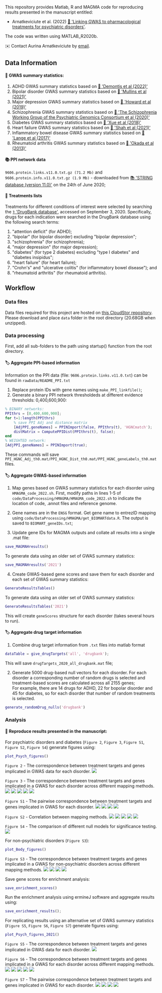 
This repository provides Matlab, R and MAGMA code for reproducing results presented in the manuscript entitled: 

- Arnatkeviciute et al. (2022) [:green_book: 'Linking GWAS to pharmacological treatments for psychiatric disorders'](DOI).

The code was written using MATLAB_R2020b. 

:envelope: Contact Aurina Arnatkeviciute by [email](mailto:aurina.arnatkeviciute@monash.edu).


## Data Information

#### :dna: GWAS summary statistics: 
1. ADHD GWAS summary statistics based on [:green_book: 'Demontis et al (2022)'](https://doi.org/10.1101/2022.02.14.22270780)
2. Bipolar disorder GWAS summary statistics based on [:green_book: 'Mullins et al (2021)'](https://doi.org/10.1038/s41588-021-00857-4)
3. Major depression GWAS summary statistics based on [:green_book: 'Howard et al (2019)'](https://doi.org/10.1038/s41593-018-0326-7)
4. Schizophrenia GWAS summary statistics based on [:green_book: 'The Schizophrenia Working Group of the Psychiatric Genomics Consortium et al (2020)'](https://doi.org/10.1101/2020.09.12.20192922)
5. Diabetes GWAS summary statistics based on [:green_book: 'Xue et al (2018)'](https://doi.org/10.1038/s41467-018-04951-w)
6. Heart failure GWAS summary statistics based on [:green_book: 'Shah et al (2021)'](https://doi.org/10.1038/s41467-019-13690-5)
7. Inflammatory bowel disease GWAS summary statistics based on [:green_book: 'Lange et al (2017)'](https://doi.org/10.1038/ng.3760)
8. Rheumatoid arthritis GWAS summary statistics based on [:green_book: 'Okada et al (2013)'](https://doi.org/10.1038/nature12873)


#### :books: PPI network data

`9606.protein.links.v11.0.txt.gz (71.2 Mb)` and `9606.protein.info.v11.0.txt.gz (1.9 Mb)` - downloaded from [:books: 'STRING database (version 11.0)'](https://string-db.org/cgi/download.pl?sessionId=a1fHJhN5R9Md&species_text=Homo+sapiens) on the 24th of June 2020;

#### :pill: Treatments lists
Treatments for different conditions of interest were selected by searching the [:medical_symbol: 'DrugBank database'](www.drugbank.ca), accessed on September 3, 2020. 
Specifically, drugs for each indication were searched in the DrugBank database using the following search terms: 
1. "attention deficit" (for ADHD);
2. "bipolar" (for bipolar disorder) excluding "bipolar depression";
3. "schizophrenia" (for schizophrenia); 
4. "major depression" (for major depression);
5. "diabetes" (for type 2 diabetes) excluding "type I diabetes" and "diabetes insipidus"; 
6. "heart failure" (for heart failure); 
7. "Crohn's" and "ulcerative colitis" (for inflammatory bowel disease"); and 
8. "rheumatoid arthritis" (for rheumatoid arthritis).

## Workflow

### Data files

Data files required for this project are hosted on [this CloudStor repository](https://cloudstor.aarnet.edu.au/plus/s/kt6KtFGyQCkFduv).
Please download and place `data` folder in the root directory (20.68GB when unzipped).

### Data processing
First, add all sub-folders to the path using startup() function from the root directory. 

#### :label: Aggregate PPI-based information
Information on the PPI data (file: `9606.protein.links.v11.0.txt`) can be found in `rawData/README_PPI.txt`
1. Replace protein IDs with gene names using `make_PPI_linkfile()`; 
2. Generate a binary PPI network thresholdeds at different evidence thresholds: 0,400,600,900: 
```matlab
% BINARY networks:
PPIthrs = [0,400,600,900];
for t=1:length(PPIthrs)   
    % save PPI Adj and distance matrix
    [AdjPPI,geneNames] = PPINImport(false, PPIthrs(t), 'HGNCmatch');
    distMatrix = ComputePPIDist(PPIthrs(t), false);  
end
% WEIGHTED network:
[AdjPPI,geneNames] = PPINImport(true);
```
These commands will save `PPI_HGNC_Adj_th0.mat/PPI_HGNC_Dist_th0.mat/PPI_HGNC_geneLabels_th0.mat` files.   

#### :label: Aggregate GWAS-based information

1. Map genes based on GWAS summary statistics for each disorder using `HMAGMA_code_2022.sh`. 
First, modify paths in lines 1-5 of `code/DataProcessing/HMAGMA/HMAGMA_code_2022.sh` to indicate the location of code, .annot files and reference genome. 

2. Gene names are in the `ENSG` format. Get gene name to entrezID mapping using `code/DataProcessing/HMAGMA/get_BIOMARTdata.R`.
The output is saved to `BIOMART_geneIDs.txt`; 

3. Update gene IDs for MAGMA outputs and collate all results into a single .mat file: 
```matlab
save_MAGMAHresults()
```
To generate data using an older set of GWAS summary statistics: 
```matlab
save_MAGMAHresults('2021')
```

4. Create GWAS-based gene scores and save them for each disorder and each set of GWAS summary statistics: 
```matlab
GenerateResultsTables()
```
To generate data using an older set of GWAS summary statistics: 
```matlab
GenerateResultsTables('2021')
```
This will create `geneScores` structure for each disorder (takes several hours to run). 

#### :label: Aggregate drug target information

1. Combine drug target information from `.txt` files into matlab format
```matlab
dataTable = give_drugTargets('all', 'drugbank'); 
```
This will save `drugTargets_2020_all_drugbank.mat` file; 

2. Generate 5000 drug-based null vectors for each disorder. 
For each disorder a corresponding number of random drugs is selected and treatment-based scores are calculated across all 2155 genes;   
For example, there are 14 drugs for ADHD, 22 for bopolar disorder and 45 for diabetes, so for each disorder that number of random treatments is selected. 
```matlab
generate_randomDrug_nulls('drugbank')
```


### Analysis

#### :scroll: Reproduce results presented in the manuscript: 

For psychiatric disorders and diabetes (`Figure 2`, `Figure 3`, `Figure S1`, `Figure S2`, `Figure S4`) generate figures using: 
```matlab
plot_Psych_figures()
```
`Figure 2` - The correspondence between treatment targets and genes implicated in GWAS data for each disorder. 
![](plots/BarP_withinDisorder_allPsych_randomDrugR_all_drugbank.png)

`Figure 3` - The correspondence between treatment targets and genes implicated in a GWAS for each disorder across different mapping methods. 
![](plots/compareMeasures_ADHD3_allPsych.png)
![](plots/compareMeasures_MDD3_allPsych.png)
![](plots/compareMeasures_SCZ3_allPsych.png)
![](plots/compareMeasures_BIP3_allPsych.png)
![](plots/compareMeasures_DIABETES_allPsych.png)

`Figure S1` - The pairwise correspondence between treatment targets and genes implicated in GWAS for each disorder.
![](plots/BarChart_psych_MAGMAdefault_allPsych_randomDrugR_all_drugbank.png)
![](plots/BarChart_psych_PPI_mapped_th600_allPsych_randomDrugR_all_drugbank.png)
![](plots/BarChart_psych_eQTLbrain_allPsych_randomDrugR_all_drugbank.png)
![](plots/BarChart_psych_AlleneQTLbrain_allPsych_randomDrugR_all_drugbank.png)

`Figure S2` - Correlation between mapping methods.
![](plots/ADHD3_geneMeasures_allPsych.png)
![](plots/MDD3_geneMeasures_allPsych.png)
![](plots/SCZ3_geneMeasures_allPsych.png)
![](plots/BIP3_geneMeasures_allPsych.png)
![](plots/DIABETES_geneMeasures_allPsych.png)

`Figure S4` - The comparison of different null models for significance testing. 
![](plots/Null_distribution_comparison.png)

For non-psychiatric disorders (`Figure S3`): 
```matlab
plot_Body_figures()
```
`Figure S3` - The correspondence between treatment targets and genes implicated in a GWAS for non-psychiatric disorders across different mapping methods.
![](plots/compareMeasures_HF_allBody.png)
![](plots/compareMeasures_RA_allBody.png)
![](plots/compareMeasures_IBD_allBody.png)
![](plots/compareMeasures_DIABETES_allBody.png)

Save gene scores for enrichment analysis: 
```matlab
save_enrichment_scores()
```

Run the enrichment analysis using ermineJ software and aggregate results using: 
```matlab
save_enrichment_results(); 
```

For replicating results using an alternative set of GWAS summary statistics (`Figure S5`, `Figure S6`, `Figure S7`) generate figures using: 
```matlab
plot_Psych_figures_2021()
```

`Figure S5` - The correspondence between treatment targets and genes implicated in GWAS data for each disorder. 
![](plots/BarP_withinDisorder_allPsych_randomDrugR_all_drugbank_2021.png)

`Figure S6` - The correspondence between treatment targets and genes implicated in a GWAS for each disorder across different mapping methods. 
![](plots/compareMeasures_ADHD_allPsych.png)
![](plots/compareMeasures_MDD2_allPsych.png)
![](plots/compareMeasures_SCZ_allPsych.png)
![](plots/compareMeasures_BIP2_allPsych.png)
![](plots/compareMeasures_DIABETES_allPsych.png)

`Figure S7` - The pairwise correspondence between treatment targets and genes implicated in GWAS for each disorder.
![](plots/BarChart_psych_MAGMAdefault_allPsych_randomDrugR_all_drugbank_2021.png)
![](plots/BarChart_psych_PPI_mapped_th600_allPsych_randomDrugR_all_drugbank_2021.png)
![](plots/BarChart_psych_eQTLbrain_allPsych_randomDrugR_all_drugbank_2021.png)
![](plots/BarChart_psych_AlleneQTLbrain_allPsych_randomDrugR_all_drugbank_2021.png)
